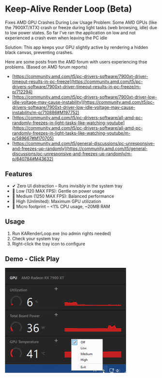 # Keep-Alive Render Loop (Beta)

Fixes AMD GPU Crashes During Low Usage
Problem: Some AMD GPUs (like the 7900XT/XTX) crash or freeze during light tasks (web browsing, idle) due to low power states.
So far I've ran the application on low and not experienced a crash even when leaving the PC idle

Solution: This app keeps your GPU slightly active by rendering a hidden black canvas, preventing crashes.

Here are some posts from the AMD forum with users experiencing thse problems. (Based on AMD forum reports)
- [https://community.amd.com/t5/pc-drivers-software/7900xt-driver-timeout-results-in-pc-freeze](https://community.amd.com/t5/pc-drivers-software/7900xt-driver-timeout-results-in-pc-freeze/m-p/712294)
- [https://community.amd.com/t5/pc-drivers-software/7900xt-driver-low-idle-voltage-may-cause-instability](https://community.amd.com/t5/pc-drivers-software/7900xt-driver-low-idle-voltage-may-cause-instability/m-p/710886#M197752)
- [https://community.amd.com/t5/pc-drivers-software/all-amd-pc-randomly-freezes-in-light-tasks-like-watching-youtube](https://community.amd.com/t5/pc-drivers-software/all-amd-pc-randomly-freezes-in-light-tasks-like-watching-youtube/m-p/589667#M170705)
- [https://community.amd.com/t5/general-discussions/pc-unresponsive-and-freezes-up-randomly](https://community.amd.com/t5/general-discussions/pc-unresponsive-and-freezes-up-randomly/m-p/640784#M43632)

## Features

- ✔ Zero UI distraction – Runs invisibly in the system tray
- 🐢 Low (120 MAX FPS): Gentle on power usage
- 🚗 Medium (1250 MAX FPS): Balanced performance
- 🚀 High (Unlimited): Maximum GPU utilization
- 👣 Micro footprint – <1% CPU usage, ~20MB RAM

## Usage

1. Run KARenderLoop.exe (no admin rights needed)
2. Check your system tray
3. Right-click the tray icon to configure

## Demo - Click Play

![KeepAliveRenderLoop](karl.gif)
